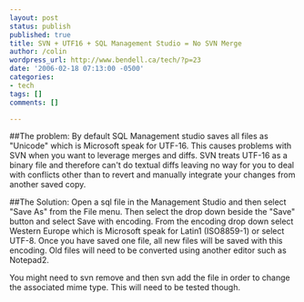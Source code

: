 ```yaml
---
layout: post
status: publish
published: true
title: SVN + UTF16 + SQL Management Studio = No SVN Merge
author: /colin
wordpress_url: http://www.bendell.ca/tech/?p=23
date: '2006-02-18 07:13:00 -0500'
categories:
- tech
tags: []
comments: []

---
```

##The problem:
By default SQL Management studio saves all files as "Unicode" which is Microsoft speak for UTF-16. This causes problems with SVN when you want to leverage merges and diffs. SVN treats UTF-16 as a binary file and therefore can't do textual diffs leaving no way for you to deal with conflicts other than to revert and manually integrate your changes from another saved copy.

##The Solution:
Open a sql file in the Management Studio and then select "Save As" from the File menu. Then select the drop down beside the "Save" button and select Save with encoding. From the encoding drop down select Western Europe which is Microsoft speak for Latin1 (ISO8859-1) or select UTF-8. Once you have saved one file, all new files will be saved with this encoding. Old files will need to be converted using another editor such as Notepad2.

You might need to svn remove and then svn add the file in order to change the associated mime type. This will need to be tested though.
